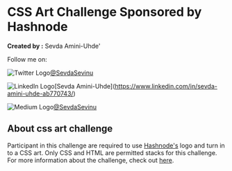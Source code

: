 # CSS Art Challenge Sponsored by Hashnode

**Created by :**
Sevda Amini-Uhde'

Follow me on:

![Twitter Logo](https://img.icons8.com/color/48/000000/twitter--v1.png)[@SevdaSevinu](https://twitter.com/SevdaSevinu)

![LinkedIn Logo](https://img.icons8.com/color/48/000000/linkedin-2--v1.png")[Sevda Amini-Uhde](https://www.linkedin.com/in/sevda-amini-uhde-ab770743/)

![Medium Logo](https://img.icons8.com/color/48/000000/medium-logo.png)[@SevdaSevinu](https://medium.com/@SevdaSevinu)


## About css art challenge
Participant in this challenge are required to use [Hashnode's](https://hashnode.com/) logo and turn in to a CSS art. Only CSS and HTML are permitted stacks for this challenge.
For more information about the challenge, check out [here](https://nazanin-ashrafi.hashnode.dev/css-art-challenge).